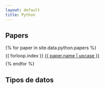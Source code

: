 ```yaml
---
layout: default
title: Python
---
```


## Papers

<ul style="list-style: none; padding: 0">
 {% for paper in site.data.python.papers %}
 	<li style="margin: 8px 0">{{ forloop.index }} <a href="{{ paper.link }}">{{ paper.name | upcase }}</a></li>
 {% endfor %}	
</ul>

## Tipos de datos

<!-- <ul style="list-style: none; padding: 0">
 {% for item in site.data.python.tipos %}
  {% include card-paper.html 
  	title=item.name
  	img=item.img
  	href=item.link
  	%}
 {% endfor %}	
</ul>
 -->
